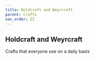 ```yaml
---
title: Holdcraft and Weyrcraft
parent: Crafts
nav_order: ZZ
---
```


<h2>Holdcraft and Weyrcraft</h2>

Crafts that everyone use on a daily basis

